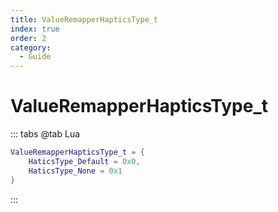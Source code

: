 ```yaml
---
title: ValueRemapperHapticsType_t
index: true
order: 2
category:
  - Guide
---
```


# ValueRemapperHapticsType_t
::: tabs
@tab Lua
```lua
ValueRemapperHapticsType_t = {
    HaticsType_Default = 0x0,
    HaticsType_None = 0x1
}
```
:::